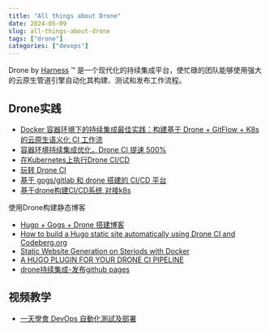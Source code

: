 ```yaml
---
title: "All things about Drone"
date: 2024-05-09
slug: all-things-about-drone
tags: ["drone"]
categories: ["devops"]
---
```


Drone by [Harness](https://harness.io/) ™ 是一个现代化的持续集成平台，使忙碌的团队能够使用强大的云原生管道引擎自动化其构建、测试和发布工作流程。

## Drone实践

- [Docker 容器环境下的持续集成最佳实践：构建基于 Drone + GitFlow + K8s 的云原生语义化 CI 工作流](https://avnpc.com/p/202)
- [容器环境持续集成优化，Drone CI 提速 500%](https://avnpc.com/p/204)
- [在Kubernetes上执行Drone CI/CD](https://www.itfanr.cc/2019/07/11/run-drone-cicd-on-kubernetes/)
- [玩转 Drone CI](https://developer.aliyun.com/article/718091?spm=a2c6h.13262185.0.0.20ad7863aYuwQH)
- [基于 gogs/gitlab 和 drone 搭建的 CI/CD 平台](https://maiyang.me/post/2018-08-11-gitlab-gogs-drone-cicd/)
- [基于drone构建CI/CD系统,对接k8s](https://sealyun.com/post/ci-cd/)

使用Drone构建静态博客

- [Hugo + Gogs + Drone 搭建博客](https://henryhou.com/post/hugo+gogs+drone/)
- [How to build a Hugo static site automatically using Drone CI and Codeberg.org](https://thomas-leister.de/en/drone-ci-with-codeberg/)
- [Static Website Generation on Steriods with Docker](https://blog.hypriot.com/post/static-website-generation-on-steriods-with-docker/)
- [A HUGO PLUGIN FOR YOUR DRONE CI PIPELINE](https://cbrgm.net/blog/a-hugo-plugin-for-your-drone-ci-pipeline/)
- [drone持续集成-发布github pages]() 

## 视频教学

- [一天學會 DevOps 自動化測試及部署](https://www.udemy.com/course/devops-oneday/)
